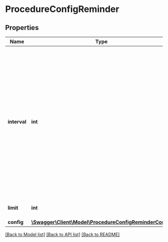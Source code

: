 # ProcedureConfigReminder

## Properties
Name | Type | Description | Notes
------------ | ------------- | ------------- | -------------
**interval** | **int** | Number of days between each reminder. The date of the creation of the procedure is used to define the date of the reminder. For example, if you set 2 and the procedure is created at 2017-01-01T15:03:01, the first reminder will be sent at 2017-01-03T15:03:01. | [default to 1]
**limit** | **int** | Limit of reminders sent. | [optional] [default to 5]
**config** | [**\Swagger\Client\Model\ProcedureConfigReminderConfig**](ProcedureConfigReminderConfig.md) |  | [optional] 

[[Back to Model list]](../README.md#documentation-for-models) [[Back to API list]](../README.md#documentation-for-api-endpoints) [[Back to README]](../README.md)


